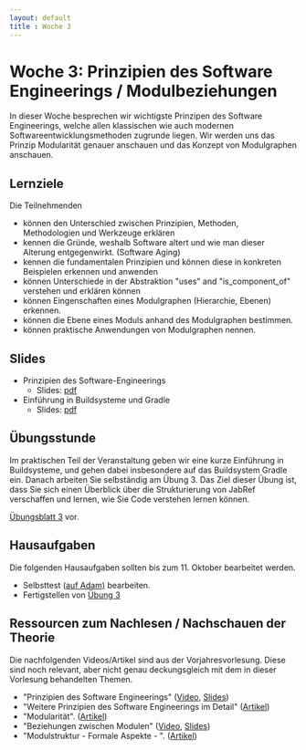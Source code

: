 ```yaml
---
layout: default
title : Woche 3
---
```


# Woche 3: Prinzipien des Software Engineerings / Modulbeziehungen

In dieser Woche besprechen wir wichtigste Prinzipen des Software Engineerings, welche allen klassischen wie auch 
modernen Softwareentwicklungsmethoden zugrunde liegen. Wir werden uns das Prinzip Modularität genauer anschauen und 
das Konzept von Modulgraphen anschauen. 

## Lernziele 

Die Teilnehmenden 

* können den Unterschied zwischen Prinzipien, Methoden, Methodologien und Werkzeuge erklären
* kennen die Gründe, weshalb Software altert und wie man dieser Alterung entgegenwirkt. (Software Aging)
* kennen die fundamentalen Prinzipien und können diese in konkreten Beispielen erkennen und anwenden 
* können Unterschiede in der Abstraktion "uses" and "is_component_of" verstehen und erklären können
* können Eingenschaften eines Modulgraphen (Hierarchie, Ebenen) erkennen.
* können die Ebene eines Moduls anhand des Modulgraphen bestimmen.
* können praktische Anwendungen von Modulgraphen nennen.

## Slides 

* Prinzipien des Software-Engineerings
    * Slides: [pdf](underconstruction)
* Einführung in Buildsysteme und Gradle
    * Slides: [pdf](underconstruction)

## Übungsstunde

 Im praktischen Teil der Veranstaltung geben wir eine kurze Einführung in Buildsysteme, und gehen dabei insbesondere
 auf das Buildsystem Gradle ein. Danach arbeiten Sie selbständig am Übung 3. Das Ziel dieser Übung ist, dass Sie sich einen 
 Überblick über die Strukturierung von JabRef verschaffen und lernen, wie Sie Code verstehen lernen können. 

[Übungsblatt 3](../exercises/code-reading) vor. 


## Hausaufgaben

Die folgenden Hausaufgaben sollten bis zum 11. Oktober bearbeitet werden. 

- Selbsttest ([auf Adam)](https://adam.unibas.ch/goto_adam_tst_1458311.html) bearbeiten.
- Fertigstellen von [Übung  3](../exercises/code-reading)

## Ressourcen zum Nachlesen / Nachschauen der Theorie

Die nachfolgenden Videos/Artikel sind aus der Vorjahresvorlesung. Diese sind noch relevant, aber nicht genau deckungsgleich mit 
dem in dieser Vorlesung behandelten Themen. 

* "Prinzipien des Software Engineerings" ([Video](https://tube.switch.ch/videos/9b67c31a), [Slides](./slides/software-engineering-principles.html))
* "Weitere Prinzipien des Software Engineerings im Detail" ([Artikel](./articles/software-engineering-principles.html))
* "Modularität". ([Artikel](./articles/modularity.html))
* "Beziehungen zwischen Modulen"  ([Video](https://tube.switch.ch/videos/ed8c549d), [Slides](./slides/module-relationships.html))
* "Modulstruktur - Formale Aspekte - ".  ([Artikel](./articles/module-structure.html))








